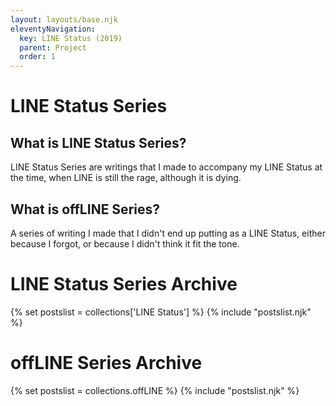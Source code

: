 ```yaml
---
layout: layouts/base.njk
eleventyNavigation:
  key: LINE Status (2019)
  parent: Project
  order: 1
---
```


# LINE Status Series

## What is LINE Status Series?
LINE Status Series are writings that I made to accompany my LINE Status at the time, when LINE is still the rage, although it is dying.

## What is offLINE Series?
A series of writing I made that I didn't end up putting as a LINE Status, either because I forgot, or because I didn't think it fit the tone.

# LINE Status Series Archive

{% set postslist = collections['LINE Status'] %}
{% include "postslist.njk" %}

# offLINE Series Archive
{% set postslist = collections.offLINE %}
{% include "postslist.njk" %}
